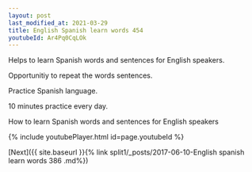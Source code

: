 ```yaml
---
layout: post
last_modified_at: 2021-03-29
title: English Spanish learn words 454 
youtubeId: Ar4Pq0CqLOk
---
```

 
 
Helps to learn Spanish words and sentences for English speakers.

Opportunitiy to repeat the words sentences. 

Practice Spanish language. 
 
10 minutes practice every day. 
 
How to learn Spanish words and sentences for English speakers 
 
{% include youtubePlayer.html id=page.youtubeId %}
 
 
[Next]({{ site.baseurl }}{% link  split1/_posts/2017-06-10-English spanish learn words 386 .md%})
 
